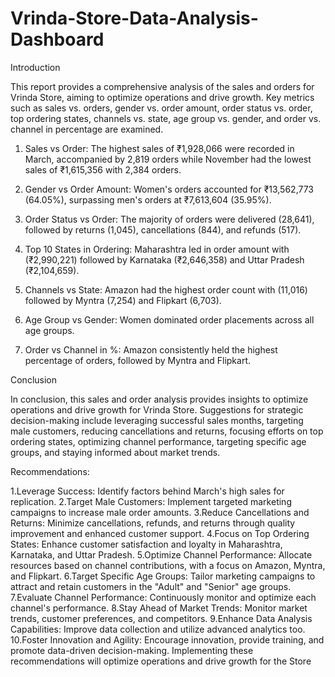 # Vrinda-Store-Data-Analysis-Dashboard

Introduction

This report provides a comprehensive analysis of the sales and orders for Vrinda Store, aiming to optimize operations and drive growth. Key metrics such as sales vs. orders, gender vs. order amount, order status vs. order, top ordering states, channels vs. state, age group vs. gender, and order vs. channel in percentage are examined.

1. Sales vs Order:
The highest sales of ₹1,928,066 were recorded in March, accompanied by 2,819 orders while November had the lowest sales of ₹1,615,356 with 2,384 orders.

2. Gender vs Order Amount:
Women's orders accounted for ₹13,562,773 (64.05%), surpassing men's orders at ₹7,613,604 (35.95%).

3. Order Status vs Order:
The majority of orders were delivered (28,641), followed by returns (1,045), cancellations (844), and refunds (517).

4. Top 10 States in Ordering:
Maharashtra led in order amount with (₹2,990,221) followed by Karnataka (₹2,646,358) and Uttar Pradesh (₹2,104,659).

5. Channels vs State:
Amazon had the highest order count with (11,016) followed by Myntra (7,254) and Flipkart (6,703).

6. Age Group vs Gender:
Women dominated order placements across all age groups.

7. Order vs Channel in %:
Amazon consistently held the highest percentage of orders, followed by Myntra and Flipkart.

Conclusion

In conclusion, this sales and order analysis provides insights to optimize operations and drive growth for Vrinda Store. Suggestions for strategic decision-making include leveraging successful sales months, targeting male customers, reducing cancellations and returns, focusing efforts on top ordering states, optimizing channel performance, targeting specific age groups, and staying informed about market trends.

Recommendations:

1.Leverage Success: Identify factors behind March's high sales for replication.
2.Target Male Customers: Implement targeted marketing campaigns to increase male order amounts.
3.Reduce Cancellations and Returns: Minimize cancellations, refunds, and returns through quality improvement and enhanced customer support.
4.Focus on Top Ordering States: Enhance customer satisfaction and loyalty in Maharashtra, Karnataka, and Uttar Pradesh.
5.Optimize Channel Performance: Allocate resources based on channel contributions, with a focus on Amazon, Myntra, and Flipkart.
6.Target Specific Age Groups: Tailor marketing campaigns to attract and retain customers in the "Adult" and "Senior" age groups.
7.Evaluate Channel Performance: Continuously monitor and optimize each channel's performance.
8.Stay Ahead of Market Trends: Monitor market trends, customer preferences, and competitors.
9.Enhance Data Analysis Capabilities: Improve data collection and utilize advanced analytics too.
10.Foster Innovation and Agility: Encourage innovation, provide training, and promote data-driven decision-making. Implementing these recommendations will optimize operations and drive growth for the Store
